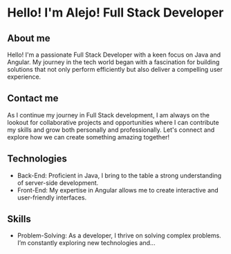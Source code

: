 # Hello! I'm Alejo! Full Stack Developer
## About me
Hello! I'm a passionate Full Stack Developer with a keen focus on Java and Angular. My journey in the tech world began with a fascination for building solutions that not only perform efficiently but also deliver a compelling user experience.
## Contact me
As I continue my journey in Full Stack development, I am always on the lookout for collaborative projects and opportunities where I can contribute my skills and grow both personally and professionally. Let's connect and explore how we can create something amazing together!
## Technologies
- Back-End: Proficient in Java, I bring to the table a strong understanding of server-side development.
- Front-End: My expertise in Angular allows me to create interactive and user-friendly interfaces.
## Skills
- Problem-Solving: As a developer, I thrive on solving complex problems. I’m constantly exploring new technologies and...

